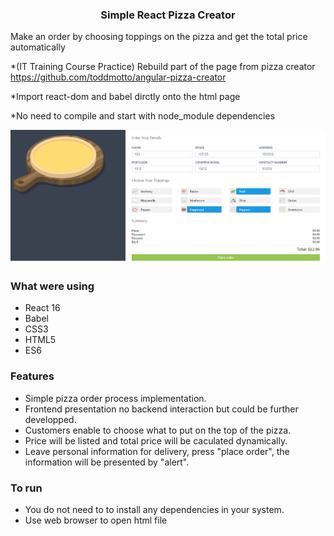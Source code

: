 <p align="center">
    <h3 align="center">Simple React Pizza Creator<br></h3>
</p>

Make an order by choosing toppings on the pizza and get the total price automatically

*(IT Training Course Practice) Rebuild part of the page from pizza creator https://github.com/toddmotto/angular-pizza-creator

*Import react-dom and babel dirctly onto the html page

*No need to compile and start with node_module dependencies 

![](pizza_creator.PNG)

### What were using

* React 16
* Babel
* CSS3
* HTML5
* ES6

### Features

* Simple pizza order process implementation.
* Frontend presentation no backend interaction but could be further developped.
* Customers enable to choose what to put on the top of the pizza.
* Price will be listed and total price will be caculated dynamically.
* Leave personal information for delivery, press "place order", the information will be presented by "alert".

### To run

* You do not need to to install any dependencies in your system.
* Use web browser to open html file
